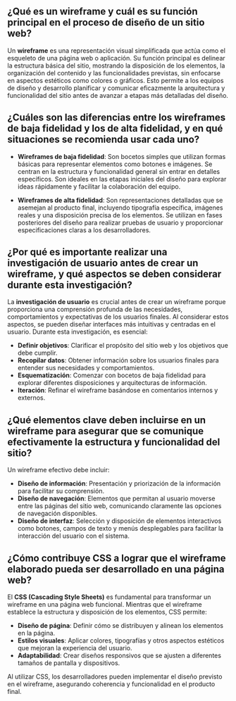 ## ¿Qué es un wireframe y cuál es su función principal en el proceso de diseño de un sitio web?

Un **wireframe** es una representación visual simplificada que actúa como el esqueleto de una página web o aplicación. Su función principal es delinear la estructura básica del sitio, mostrando la disposición de los elementos, la organización del contenido y las funcionalidades previstas, sin enfocarse en aspectos estéticos como colores o gráficos. Esto permite a los equipos de diseño y desarrollo planificar y comunicar eficazmente la arquitectura y funcionalidad del sitio antes de avanzar a etapas más detalladas del diseño. 

## ¿Cuáles son las diferencias entre los wireframes de baja fidelidad y los de alta fidelidad, y en qué situaciones se recomienda usar cada uno?

- **Wireframes de baja fidelidad**: Son bocetos simples que utilizan formas básicas para representar elementos como botones e imágenes. Se centran en la estructura y funcionalidad general sin entrar en detalles específicos. Son ideales en las etapas iniciales del diseño para explorar ideas rápidamente y facilitar la colaboración del equipo. 

- **Wireframes de alta fidelidad**: Son representaciones detalladas que se asemejan al producto final, incluyendo tipografía específica, imágenes reales y una disposición precisa de los elementos. Se utilizan en fases posteriores del diseño para realizar pruebas de usuario y proporcionar especificaciones claras a los desarrolladores. 

## ¿Por qué es importante realizar una investigación de usuario antes de crear un wireframe, y qué aspectos se deben considerar durante esta investigación?

La **investigación de usuario** es crucial antes de crear un wireframe porque proporciona una comprensión profunda de las necesidades, comportamientos y expectativas de los usuarios finales. Al considerar estos aspectos, se pueden diseñar interfaces más intuitivas y centradas en el usuario. Durante esta investigación, es esencial:

- **Definir objetivos**: Clarificar el propósito del sitio web y los objetivos que debe cumplir.
- **Recopilar datos**: Obtener información sobre los usuarios finales para entender sus necesidades y comportamientos.
- **Esquematización**: Comenzar con bocetos de baja fidelidad para explorar diferentes disposiciones y arquitecturas de información.
- **Iteración**: Refinar el wireframe basándose en comentarios internos y externos.



## ¿Qué elementos clave deben incluirse en un wireframe para asegurar que se comunique efectivamente la estructura y funcionalidad del sitio?

Un wireframe efectivo debe incluir:

- **Diseño de información**: Presentación y priorización de la información para facilitar su comprensión.
- **Diseño de navegación**: Elementos que permitan al usuario moverse entre las páginas del sitio web, comunicando claramente las opciones de navegación disponibles.
- **Diseño de interfaz**: Selección y disposición de elementos interactivos como botones, campos de texto y menús desplegables para facilitar la interacción del usuario con el sistema.



## ¿Cómo contribuye CSS a lograr que el wireframe elaborado pueda ser desarrollado en una página web?

El **CSS (Cascading Style Sheets)** es fundamental para transformar un wireframe en una página web funcional. Mientras que el wireframe establece la estructura y disposición de los elementos, CSS permite:

- **Diseño de página**: Definir cómo se distribuyen y alinean los elementos en la página.
- **Estilos visuales**: Aplicar colores, tipografías y otros aspectos estéticos que mejoran la experiencia del usuario.
- **Adaptabilidad**: Crear diseños responsivos que se ajusten a diferentes tamaños de pantalla y dispositivos.

Al utilizar CSS, los desarrolladores pueden implementar el diseño previsto en el wireframe, asegurando coherencia y funcionalidad en el producto final. 
